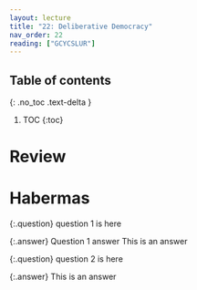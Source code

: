 ```yaml
---
layout: lecture
title: "22: Deliberative Democracy"
nav_order: 22
reading: ["GCYCSLUR"]
---
```



## Table of contents
{: .no_toc .text-delta } 
1. TOC 
{:toc}

# Review



# Habermas

{:.question}
question 1 is here

{:.answer}
Question 1 answer This is an answer


{:.question}
question 2 is here

{:.answer}
This is an answer

